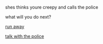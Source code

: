 shes thinks youre creepy and calls the police

what will you do next?

[run away](2.5-run-away.md)

[talk with the police](3.5-talk-to-police.md)
